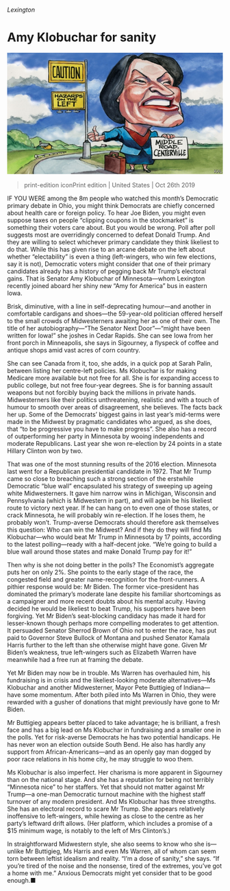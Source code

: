 ###### Lexington

# Amy Klobuchar for sanity 

![image](images/20191026_USD000_0.jpg) 

> print-edition iconPrint edition | United States | Oct 26th 2019 

IF YOU WERE among the 8m people who watched this month’s Democratic primary debate in Ohio, you might think Democrats are chiefly concerned about health care or foreign policy. To hear Joe Biden, you might even suppose taxes on people “clipping coupons in the stockmarket” is something their voters care about. But you would be wrong. Poll after poll suggests most are overridingly concerned to defeat Donald Trump. And they are willing to select whichever primary candidate they think likeliest to do that. While this has given rise to an arcane debate on the left about whether “electability” is even a thing (left-wingers, who win few elections, say it is not), Democratic voters might consider that one of their primary candidates already has a history of pegging back Mr Trump’s electoral gains. That is Senator Amy Klobuchar of Minnesota—whom Lexington recently joined aboard her shiny new “Amy for America” bus in eastern Iowa. 

Brisk, diminutive, with a line in self-deprecating humour—and another in comfortable cardigans and shoes—the 59-year-old politician offered herself to the small crowds of Midwesterners awaiting her as one of their own. The title of her autobiography—“The Senator Next Door”—“might have been written for Iowa!” she joshes in Cedar Rapids. She can see Iowa from her front porch in Minneapolis, she says in Sigourney, a flyspeck of coffee and antique shops amid vast acres of corn country. 

She can see Canada from it, too, she adds, in a quick pop at Sarah Palin, between listing her centre-left policies. Ms Klobuchar is for making Medicare more available but not free for all. She is for expanding access to public college, but not free four-year degrees. She is for banning assault weapons but not forcibly buying back the millions in private hands. Midwesterners like their politics unthreatening, realistic and with a touch of humour to smooth over areas of disagreement, she believes. The facts back her up. Some of the Democrats’ biggest gains in last year’s mid-terms were made in the Midwest by pragmatic candidates who argued, as she does, that “to be progressive you have to make progress”. She also has a record of outperforming her party in Minnesota by wooing independents and moderate Republicans. Last year she won re-election by 24 points in a state Hillary Clinton won by two. 

That was one of the most stunning results of the 2016 election. Minnesota last went for a Republican presidential candidate in 1972. That Mr Trump came so close to breaching such a strong section of the erstwhile Democratic “blue wall” encapsulated his strategy of sweeping up ageing white Midwesterners. It gave him narrow wins in Michigan, Wisconsin and Pennsylvania (which is Midwestern in part), and will again be his likeliest route to victory next year. If he can hang on to even one of those states, or crack Minnesota, he will probably win re-election. If he loses them, he probably won’t. Trump-averse Democrats should therefore ask themselves this question: Who can win the Midwest? And if they do they will find Ms Klobuchar—who would beat Mr Trump in Minnesota by 17 points, according to the latest polling—ready with a half-decent joke. “We’re going to build a blue wall around those states and make Donald Trump pay for it!” 

Then why is she not doing better in the polls? The Economist’s aggregate puts her on only 2%. She points to the early stage of the race, the congested field and greater name-recognition for the front-runners. A pithier response would be: Mr Biden. The former vice-president has dominated the primary’s moderate lane despite his familiar shortcomings as a campaigner and more recent doubts about his mental acuity. Having decided he would be likeliest to beat Trump, his supporters have been forgiving. Yet Mr Biden’s seat-blocking candidacy has made it hard for lesser-known though perhaps more compelling moderates to get attention. It persuaded Senator Sherrod Brown of Ohio not to enter the race, has put paid to Governor Steve Bullock of Montana and pushed Senator Kamala Harris further to the left than she otherwise might have gone. Given Mr Biden’s weakness, true left-wingers such as Elizabeth Warren have meanwhile had a free run at framing the debate. 

Yet Mr Biden may now be in trouble. Ms Warren has overhauled him, his fundraising is in crisis and the likeliest-looking moderate alternatives—Ms Klobuchar and another Midwesterner, Mayor Pete Buttigieg of Indiana—have some momentum. After both piled into Ms Warren in Ohio, they were rewarded with a gusher of donations that might previously have gone to Mr Biden. 

Mr Buttigieg appears better placed to take advantage; he is brilliant, a fresh face and has a big lead on Ms Klobuchar in fundraising and a smaller one in the polls. Yet for risk-averse Democrats he has two potential handicaps. He has never won an election outside South Bend. He also has hardly any support from African-Americans—and as an openly gay man dogged by poor race relations in his home city, he may struggle to woo them. 

Ms Klobuchar is also imperfect. Her charisma is more apparent in Sigourney than on the national stage. And she has a reputation for being not terribly “Minnesota nice” to her staffers. Yet that should not matter against Mr Trump—a one-man Democratic turnout machine with the highest staff turnover of any modern president. And Ms Klobuchar has three strengths. She has an electoral record to scare Mr Trump. She appears relatively inoffensive to left-wingers, while hewing as close to the centre as her party’s leftward drift allows. (Her platform, which includes a promise of a $15 minimum wage, is notably to the left of Mrs Clinton’s.) 

In straightforward Midwestern style, she also seems to know who she is—unlike Mr Buttigieg, Ms Harris and even Ms Warren, all of whom can seem torn between leftist idealism and reality. “I’m a dose of sanity,” she says. “If you’re tired of the noise and the nonsense, tired of the extremes, you’ve got a home with me.” Anxious Democrats might yet consider that to be good enough.■ 

